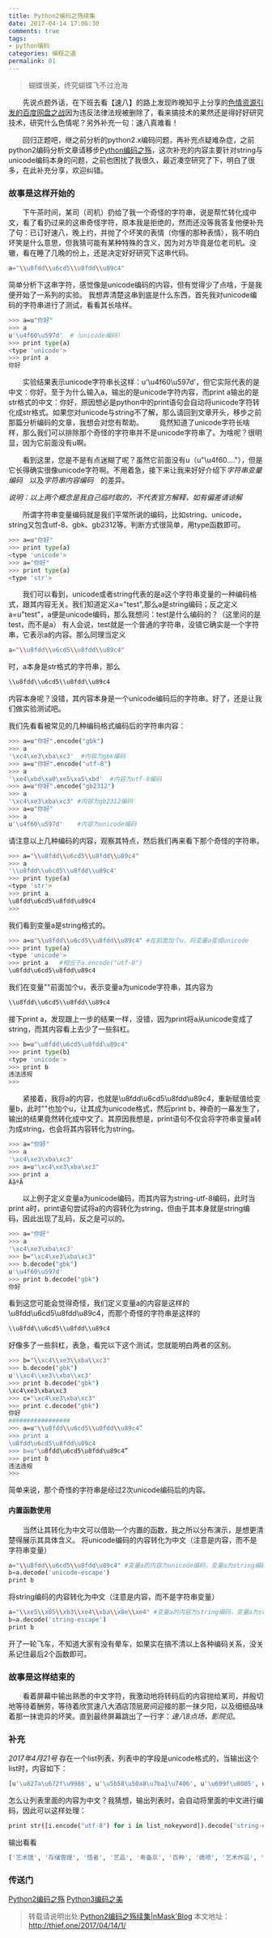 ```yaml
---
title: Python2编码之殇续集
date: 2017-04-14 17:06:30
comments: true
tags:
- python编码
categories: 编程之道
permalink: 01
---
```

<blockquote class="blockquote-center">蝴蝶很美，终究蝴蝶飞不过沧海</blockquote>

　　先说点题外话，在下班去看【速八】的路上发现昨晚知乎上分享的[色情资源引发的百度网盘之战](http://thief.one/2017/04/12/2/)因为违反法律法规被删除了，看来搞技术的果然还是得好好研究技术，研究什么色情呢？另外补充一句：速八真难看！
<!--more -->
　　回归正题吧，继之前分析的python2.x编码问题，再补充点疑难杂症，之前python2编码分析文章请移步[Python编码之殇](http://thief.one/2017/02/16/%E8%A7%A3%E5%86%B3Python2-x%E7%BC%96%E7%A0%81%E4%B9%8B%E6%AE%87/)，这次补充的内容主要针对string与unicode编码本身的问题，之前也困扰了我很久，最近凑空研究了下，明白了很多，在此补充分享，欢迎纠错。

### 故事是这样开始的
　　下午茶时间，某司（司机）扔给了我一个奇怪的字符串，说是帮忙转化成中文，看了看扔过来的这串奇怪字符，原本我是拒绝的，然而还没等我答复他便补充了句：已订好速八，晚上约，并抛了个坏笑的表情（你懂的那种表情），我不明白坏笑是什么意思，但我猜可能有某种特殊的含义，因为对方毕竟是位老司机。没辙，看在睡了几晚的份上，还是决定好好研究下这串代码。
```bash
a="\\u8fdd\\u6cd5\\u8fdd\\u89c4"
```
简单分析下这串字符，感觉像是unicode编码的内容，但有觉得少了点啥，于是我便开始了一系列的实验。
我想弄清楚这串到底是什么东西，首先我对unicode编码的字符串进行了测试，看看其长啥样。
```bash
>>> a=u"你好"
>>> a
u'\u4f60\u597d'  #（unicode编码）
>>> print type(a) 
<type 'unicode'>
>>> print a
你好
```
　　实验结果表示unicode字符串长这样：u'\u4f60\u597d'，但它实际代表的是中文：你好。至于为什么输入a，输出的是unicode字符内容，而print a输出的是str格式的中文：你好，原因想必是python中的print语句会自动将unicode字符转化成str格式。如果您对unicode与string不了解，那么请回到文章开头，移步之前那篇分析编码的文章，我想会对您有帮助。
　　竟然知道了unicode字符长啥样，那么我们可以排除那个奇怪的字符串并不是unicode字符串了。为啥呢？很明显，因为它前面没有u啊。

　　看到这里，您是不是有点迷糊了呢？虽然它前面没有u（u"\u4f60...."），但是它长得确实很像unicode字符啊。不用着急，接下来让我来好好介绍下*字符串变量编码*　以及*字符串内容编码*　的差异。

*说明：以上两个概念是我自己临时取的，不代表官方解释，如有偏差请谅解*

　　所谓字符串变量编码就是我们平常所说的编码，比如string、unicode，string又包含utf-8、gbk、gb2312等。判断方式很简单，用type函数即可。
```bash
>>> a=u"你好"
>>> print type(a) 
<type 'unicode'>
>>> a="你好"
>>> print type(a)
<type 'str'>
```
　　我们可以看到，unicode或者string代表的是a这个字符串变量的一种编码格式，跟其内容无关。我们知道定义a="test",那么a是string编码；反之定义a=u"test"，a便是unicode编码，那么我想问：test是什么编码的？（这里问的是test，而不是a）
有人会说，test就是一个普通的字符串，没错它确实是一个字符串，它表示a的内容。那么同理当定义
```bash
a="\\u8fdd\\u6cd5\\u8fdd\\u89c4"
```
时，a本身是str格式的字符串，那么
```bash
\\u8fdd\\u6cd5\\u8fdd\\u89c4
```
内容本身呢？没错，其内容本身是一个unicode编码后的字符串。好了，还是让我们做实验测试吧。

我们先看看被常见的几种编码格式编码后的字符串内容：
```bash
>>> a=u"你好".encode("gbk")
>>> a
'\xc4\xe3\xba\xc3'  #内容为gbk编码
>>> a=u"你好".encode("utf-8")
>>> a
'\xe4\xbd\xa0\xe5\xa5\xbd'  #内容为utf-8编码
>>> a=u"你好".encode("gb2312")
>>> a
'\xc4\xe3\xba\xc3' #内容为gb2312编码
>>> a=u"你好"
>>> a
u'\u4f60\u597d'    #内容为unicode编码
```
请注意以上几种编码的内容，观察其特点，然后我们再来看下那个奇怪的字符串。
```bash
>>> a="\\u8fdd\\u6cd5\\u8fdd\\u89c4"
>>> a
'\\u8fdd\\u6cd5\\u8fdd\\u89c4'
>>> print type(a) 
<type 'str'>
>>> print a   
\u8fdd\u6cd5\u8fdd\u89c4
>>>
```
我们看到变量a是string格式的。
```bash
>>> a=u"\\u8fdd\\u6cd5\\u8fdd\\u89c4" #在前面加个u，将变量a变成unicode
>>> print type(a) 
<type 'unicode'>
>>> print a   #相当于a.encode("utf-8")
\u8fdd\u6cd5\u8fdd\u89c4
```
我们在变量""前面加个u，表示变量a为unicode字符串，其内容为
```bash
\\u8fdd\\u6cd5\\u8fdd\\u89c4
```
接下print a，发现跟上一步的结果一样，没错，因为print将a从unicode变成了string，而其内容看上去少了一些斜杠。
```bash
>>> b=u"\u8fdd\u6cd5\u8fdd\u89c4"
>>> print type(b) 
<type 'unicode'>
>>> print b
违法违规
>>>
```
　　紧接着，我将a的内容，也就是\u8fdd\u6cd5\u8fdd\u89c4，重新赋值给变量b，此时""也加个u，让其成为unicode格式，然后print b，神奇的一幕发生了，输出的结果竟然转化成中文了。其原因我想是，print语句不仅会将字符串变量a转为成string，也会将其内容转化为string。
```bash
>>> a="你好"
>>> a
'\xc4\xe3\xba\xc3'
>>> a=u"\xc4\xe3\xba\xc3"
>>> print a
ÄãºÃ
```
　　以上例子定义变量a为unicode编码，而其内容为string-utf-8编码，此时当print a时，print语句尝试将a的内容转化为string，但由于其本身就是string编码，因此出现了乱码，反之是可以的。
```bash
>>> a="你好"
>>> a
'\xc4\xe3\xba\xc3'
>>> b="\xc4\xe3\xba\xc3"
>>> b.decode("gbk")
u'\u4f60\u597d'
>>> print b.decode("gbk")
你好
```
看到这您可能会觉得奇怪，我们定义变量a的内容是这样的\u8fdd\u6cd5\u8fdd\u89c4，而那个奇怪的字符串是这样的
```bash
\\u8fdd\\u6cd5\\u8fdd\\u89c4
```
好像多了一些斜杠，表急，看完以下这个测试，您就能明白两者的区别。
```bash
>>> b="\\xc4\\xe3\\xba\\xc3"
>>> b.decode("gbk")
u'\\xc4\\xe3\\xba\\xc3'
>>> print b.decode("gbk")
\xc4\xe3\xba\xc3
>>> c="\xc4\xe3\xba\xc3"
>>> print c.decode("gbk")
你好
#################
>>> a=u"\\u8fdd\\u6cd5\\u8fdd\\u89c4”
>>> print a
\u8fdd\u6cd5\u8fdd\u89c4
>>> b=u"\u8fdd\u6cd5\u8fdd\u89c4”
>>> print b
违法违规
>>>
```
简单来说，那个奇怪的字符串是经过2次unicode编码后的内容。

#### 内置函数使用
　　当然让其转化为中文可以借助一个内置的函数，我之所以分布演示，是想更清楚得展示其具体含义。
将unicode编码的内容转化为中文（注意是内容，而不是字符串变量）
```bash
a="\\u8fdd\\u6cd5\\u8fdd\u89c4" #变量a的内容为unicode编码，变量a为string编码（""前不要加u）
b=a.decode('unicode-escape')
print b
```
将string编码的内容转化为中文（注意是内容，而不是字符串变量）
```bash
a="\\xe5\\x85\\xb3\\xe4\\xba\\x8e\\xe4" #变量a的内容为string编码，变量a为string编码（""前不要加u）
b=a.decode('string-escape')
print b
```

开了一轮飞车，不知道大家有没有晕车，如果实在搞不清以上各种编码关系，没关系记住最后2个函数即可。

### 故事是这样结束的
　　看着屏幕中输出熟悉的中文字符，我激动地将转码后的内容抛给某司，并殷切地等待着酬劳，等待着欣赏速八大酒店顶层房间迎接的那一抹夕阳，以及细细品味着那一抹诡异的坏笑。直到最终屏幕跳出了一行字：*速八8点场，影院见*。


### 补充
*2017年4月21号*
存在一个list列表，列表中的字段是unicode格式的，当输出这个list时，内容如下：
```bash
[u'\u827a\u672f\u9986', u'\u5b58\u50a8\u7ba1\u7406', u'\u609f\u8005', u'\u827a\u54c1', u'\u7ca4\u5907\u4eac', u'\u767e\u79cd', u'\u5fae\u55b7', u'\u827a\u672f\u4f5c\u54c1', u'\u57f9\u690d', u'\u6444\u5f71\u5bb6', u'\u666e\u53ca\u6559\u80b2', u'\u5927\u9053\u81f3\u7b80', u'\u88c5\u5e27', u'\u96c5\u660c\u4ee5', u'\u9274\u8bc1', u'\u4e07\u6377', u'\u6838\u5fc3\u6280\u672f', u'\u884d\u751f\u54c1']
```
怎么让列表里面的内容为中文？我猜想，输出列表时，会自动将里面的中文进行编码，因此可以这样处理：
```bash
print str([i.encode("utf-8") for i in list_nokeyword]).decode('string-escape’)
```
输出看看
```bash
['艺术馆', '存储管理', '悟者', '艺品', '粤备京', '百种', '微喷', '艺术作品', '培植', '摄影家', '普及教育', '大道至简', '装帧', '雅昌以', '鉴证', '万捷', '核心技术', '衍生品']
```
### 传送门

[Python2编码之殇](http://thief.one/2017/02/16/%E8%A7%A3%E5%86%B3Python2-x%E7%BC%96%E7%A0%81%E4%B9%8B%E6%AE%87/)
[Python3编码之美](http://thief.one/2017/04/18/1/)


>转载请说明出处:[Python2编码之殇续集|nMask'Blog](http://thief.one/2017/04/14/1/)
本文地址：http://thief.one/2017/04/14/1/